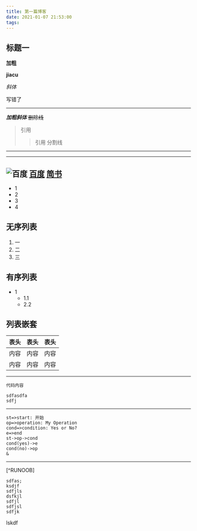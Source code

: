 ```yaml
---
title: 第一篇博客
date: 2021-01-07 21:53:00
tags:
---
```


## 标题一
**加粗**

**jiacu**

*斜体*

写错了

---

***加粗斜体***
~~删除线~~
>引用
>>引用
分割线
---
***
![百度](https://www.baidu.com/img/flexible/logo/pc/result.png "百度")
[百度](http://baidu.com)
<a href="https://www.jianshu.com/u/1f5ac0cf6a8b" target="_blank">简书</a>
---
- 1
- 2
- 3
- 4  
  



无序列表
---
1. 一
2. 二
3. 三  

有序列表
---
- 1
   - 1.1
   - 2.2



列表嵌套
---
表头|表头|表头
---|:---:|:---
内容|内容|内容
内容|内容|内容
---
`代码内容`
```
sdfasdfa
sdfj 
```
---
```flow
st=>start: 开始
op=>operation: My Operation
cond=>condition: Yes or No?
e=>end
st->op->cond
cond(yes)->e
cond(no)->op
&

```


---
[^RUNOOB]


    sdfas;
    ksdjf
    sdfjls
    dsfkjl
    sdfjl
    sdfjsl
    sdfjk

lskdf
